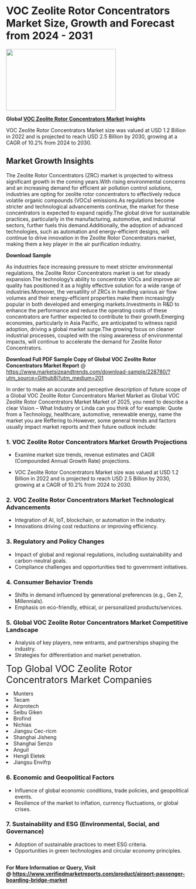 <H1>VOC Zeolite Rotor Concentrators Market Size, Growth and Forecast from 2024 - 2031</H1><img class="aligncenter size-medium wp-image-584254" src="https://thirdeyenews.in/wp-content/uploads/2024/09/Global-Market-Research-300x168.jpeg" alt="" width="300" height="168" /><p><strong>Global&nbsp;<a href="https://www.marketsizeandtrends.com/download-sample/228780/?utm_source=Github8j?utm_medium=201">VOC Zeolite Rotor Concentrators Market</a> Insights</strong></p><p>VOC Zeolite Rotor Concentrators Market size was valued at USD 1.2 Billion in 2022 and is projected to reach USD 2.5 Billion by 2030, growing at a CAGR of 10.2% from 2024 to 2030.</p><p><h2>Market Growth Insights</h2> <p>The Zeolite Rotor Concentrators (ZRC) market is projected to witness significant growth in the coming years.With rising environmental concerns and an increasing demand for efficient air pollution control solutions, industries are opting for zeolite rotor concentrators to effectively reduce volatile organic compounds (VOCs) emissions.As regulations become stricter and technological advancements continue, the market for these concentrators is expected to expand rapidly.The global drive for sustainable practices, particularly in the manufacturing, automotive, and industrial sectors, further fuels this demand.Additionally, the adoption of advanced technologies, such as automation and energy-efficient designs, will continue to drive innovation in the Zeolite Rotor Concentrators market, making them a key player in the air purification industry.</p> <p><strong>Download Sample</strong></p> <p>As industries face increasing pressure to meet stricter environmental regulations, the Zeolite Rotor Concentrators market is set for steady expansion.The technology’s ability to concentrate VOCs and improve air quality has positioned it as a highly effective solution for a wide range of industries.Moreover, the versatility of ZRCs in handling various air flow volumes and their energy-efficient properties make them increasingly popular in both developed and emerging markets.Investments in R&D to enhance the performance and reduce the operating costs of these concentrators are further expected to contribute to their growth.Emerging economies, particularly in Asia Pacific, are anticipated to witness rapid adoption, driving a global market surge.The growing focus on cleaner industrial processes, coupled with the rising awareness of environmental impacts, will continue to accelerate the demand for Zeolite Rotor Concentrators.</p> <p><span class=""><strong>Download Full PDF Sample Copy of Global VOC Zeolite Rotor Concentrators Market Report</strong> @ <a href="https://www.marketsizeandtrends.com/download-sample/228780/?utm_source=Github8j?utm_medium=201" target="_blank">https://www.marketsizeandtrends.com/download-sample/228780/?utm_source=Github8j?utm_medium=201</a></span></p><p>In order to make an accurate and perceptive description of future scope of a Global&nbsp;VOC Zeolite Rotor Concentrators Market Market as Global&nbsp;VOC Zeolite Rotor Concentrators Market Market of 2025, you need to describe a clear Vision &ndash; What Industry or Linda can you think of for example: Quote from a Technology, healthcare, automotive, renewable energy, name the market you are Reffering to.However, some general trends and factors usually impact market reports and their future outlook include:</p><h3>1.&nbsp;<strong>VOC Zeolite Rotor Concentrators Market Growth Projections</strong></h3><ul><li>Examine market size trends, revenue estimates and CAGR (Compounded Annual Growth Rate) projections.</li><li><p>VOC Zeolite Rotor Concentrators Market size was valued at USD 1.2 Billion in 2022 and is projected to reach USD 2.5 Billion by 2030, growing at a CAGR of 10.2% from 2024 to 2030.</p></li></ul><h3>2.&nbsp;<strong>VOC Zeolite Rotor Concentrators Market Technological Advancements</strong></h3><ul><li>Integration of AI, IoT, blockchain, or automation in the industry.</li><li>Innovations driving cost reductions or improving efficiency.</li></ul><h3>3.&nbsp;<strong>Regulatory and Policy Changes</strong></h3><ul><li>Impact of global and regional regulations, including sustainability and carbon-neutral goals.</li><li>Compliance challenges and opportunities tied to government initiatives.</li></ul><h3>4.&nbsp;<strong>Consumer Behavior Trends</strong></h3><ul><li>Shifts in demand influenced by generational preferences (e.g., Gen Z, Millennials).</li><li>Emphasis on eco-friendly, ethical, or personalized products/services.</li></ul><h3>5.&nbsp;<strong>Global VOC Zeolite Rotor Concentrators Market Competitive Landscape</strong></h3><ul><li>Analysis of key players, new entrants, and partnerships shaping the industry.</li><li>Strategies for differentiation and market penetration.</li></ul><p data-pm-slice="1 1 []"><span style="color: inherit; font-family: inherit; font-size: 25px;">Top Global VOC Zeolite Rotor Concentrators Market Companies</span></p><div class="" data-test-id=""><p><li>Munters</li><li> Tecam</li><li> Airprotech</li><li> Seibu Giken</li><li> Brofind</li><li> Nichias</li><li> Jiangsu Cec-ricm</li><li> Shanghai Jisheng</li><li> Shanghai Senzo</li><li> Anguil</li><li> Hengli Eletek</li><li> Jiangsu Envifrp</li></p></div><h3>6.&nbsp;<strong>Economic and Geopolitical Factors</strong></h3><ul><li>Influence of global economic conditions, trade policies, and geopolitical events.</li><li>Resilience of the market to inflation, currency fluctuations, or global crises.</li></ul><h3>7.&nbsp;<strong>Sustainability and ESG (Environmental, Social, and Governance)</strong></h3><ul><li>Adoption of sustainable practices to meet ESG criteria.</li><li>Opportunities in green technologies and circular economy principles.</li></ul><h2><strong style="font-size: 14px;">For More Information or Query, Visit @&nbsp;</strong><a style="background-color: #ffffff; font-size: 14px;" href="https://www.marketsizeandtrends.com/report/voc-zeolite-rotor-concentrators-market/" target="_blank">https://www.verifiedmarketreports.com/product/airport-passenger-boarding-bridge-market</a></h2>